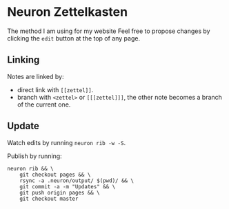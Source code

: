 # Neuron Zettelkasten

The method I am using for my website <index>
Feel free to propose changes by clicking the `edit` button at the top of any page.

## Linking

Notes are linked by:

- direct link with `[[zettel]]`.
- branch with `<zettel>` or `[[[zettel]]]`, the other note becomes a branch of the current one.

## Update

Watch edits by running `neuron rib -w -S`.

Publish by running:

```
neuron rib && \
    git checkout pages && \
    rsync -a .neuron/output/ $(pwd)/ && \
    git commit -a -m "Updates" && \
    git push origin pages && \
    git checkout master
```
